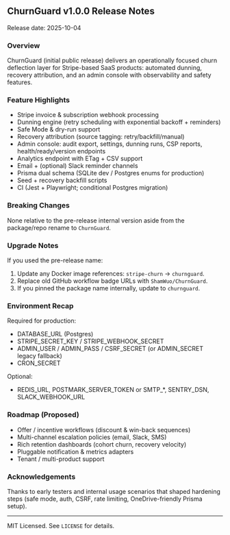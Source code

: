 ## ChurnGuard v1.0.0 Release Notes

Release date: 2025-10-04

### Overview
ChurnGuard (initial public release) delivers an operationally focused churn deflection layer for Stripe-based SaaS products: automated dunning, recovery attribution, and an admin console with observability and safety features.

### Feature Highlights
- Stripe invoice & subscription webhook processing
- Dunning engine (retry scheduling with exponential backoff + reminders)
- Safe Mode & dry-run support
- Recovery attribution (source tagging: retry/backfill/manual)
- Admin console: audit export, settings, dunning runs, CSP reports, health/ready/version endpoints
- Analytics endpoint with ETag + CSV support
- Email + (optional) Slack reminder channels
- Prisma dual schema (SQLite dev / Postgres enums for production)
- Seed + recovery backfill scripts
- CI (Jest + Playwright; conditional Postgres migration)

### Breaking Changes
None relative to the pre-release internal version aside from the package/repo rename to `ChurnGuard`.

### Upgrade Notes
If you used the pre-release name:
1. Update any Docker image references: `stripe-churn` -> `churnguard`.
2. Replace old GitHub workflow badge URLs with `ShamWuo/ChurnGuard`.
3. If you pinned the package name internally, update to `churnguard`.

### Environment Recap
Required for production:
- DATABASE_URL (Postgres)
- STRIPE_SECRET_KEY / STRIPE_WEBHOOK_SECRET
- ADMIN_USER / ADMIN_PASS / CSRF_SECRET (or ADMIN_SECRET legacy fallback)
- CRON_SECRET

Optional:
- REDIS_URL, POSTMARK_SERVER_TOKEN or SMTP_*, SENTRY_DSN, SLACK_WEBHOOK_URL

### Roadmap (Proposed)
- Offer / incentive workflows (discount & win-back sequences)
- Multi-channel escalation policies (email, Slack, SMS)
- Rich retention dashboards (cohort churn, recovery velocity)
- Pluggable notification & metrics adapters
- Tenant / multi-product support

### Acknowledgements
Thanks to early testers and internal usage scenarios that shaped hardening steps (safe mode, auth, CSRF, rate limiting, OneDrive-friendly Prisma setup).

---
MIT Licensed. See `LICENSE` for details.
